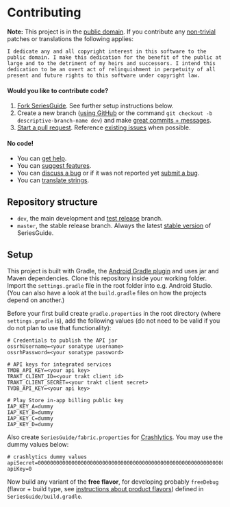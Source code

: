 Contributing
============

**Note:** This project is in the [public domain](UNLICENSE). If you contribute any [non-trivial][15]
patches or translations the following applies:

    I dedicate any and all copyright interest in this software to the
    public domain. I make this dedication for the benefit of the public at
    large and to the detriment of my heirs and successors. I intend this
    dedication to be an overt act of relinquishment in perpetuity of all
    present and future rights to this software under copyright law.

#### Would you like to contribute code?

1. [Fork SeriesGuide][11]. See further setup instructions below.
2. Create a new branch ([using GitHub][14] or the command `git checkout -b descriptive-branch-name dev`) and make [great commits + messages][10].
3. [Start a pull request][6]. Reference [existing issues][7] when possible.

#### No code!
* You can [get help][12].
* You can [suggest features][9].
* You can [discuss a bug][7] or if it was not reported yet [submit a bug][8].
* You can [translate strings][4].

Repository structure
--------------------

- `dev`, the main development and [test release][2] branch.
- `master`, the stable release branch. Always the latest [stable version][1] of SeriesGuide.

Setup
-----

This project is built with Gradle, the [Android Gradle plugin][3] and uses jar and Maven dependencies. Clone this repository inside your working folder. Import the `settings.gradle` file in the root folder into e.g. Android Studio. (You can also have a look at the `build.gradle` files on how the projects depend on another.)

Before your first build create `gradle.properties` in the root directory (where `settings.gradle` is), add the following values (do not need to be valid if you do not plan to use that functionality):

```
# Credentials to publish the API jar
ossrhUsername=<your sonatype username>
ossrhPassword=<your sonatype password>

# API keys for integrated services
TMDB_API_KEY=<your api key>
TRAKT_CLIENT_ID=<your trakt client id>
TRAKT_CLIENT_SECRET=<your trakt client secret>
TVDB_API_KEY=<your api key>

# Play Store in-app billing public key
IAP_KEY_A=dummy
IAP_KEY_B=dummy
IAP_KEY_C=dummy
IAP_KEY_D=dummy
```

Also create `SeriesGuide/fabric.properties` for [Crashlytics][13]. You may use the dummy values below:

```
# crashlytics dummy values
apiSecret=0000000000000000000000000000000000000000000000000000000000000000
apiKey=0
```

Now build any variant of the **free flavor**, for developing probably `freeDebug` (flavor + build type, see [instructions about product flavors][5]) defined in `SeriesGuide/build.gradle`.

 [1]: https://seriesgui.de
 [2]: https://github.com/UweTrottmann/SeriesGuide/wiki/Beta
 [3]: http://tools.android.com/tech-docs/new-build-system/user-guide
 [4]: https://crowdin.com/project/seriesguide-translations
 [5]: http://tools.android.com/tech-docs/new-build-system/user-guide#TOC-Product-flavors
 [6]: https://github.com/UweTrottmann/SeriesGuide/compare
 [7]: https://github.com/UweTrottmann/SeriesGuide/issues
 [8]: https://github.com/UweTrottmann/SeriesGuide/issues/new
 [9]: https://seriesguide.uservoice.com
 [10]: http://robots.thoughtbot.com/post/48933156625/5-useful-tips-for-a-better-commit-message
 [11]: https://github.com/UweTrottmann/SeriesGuide/fork
 [12]: https://seriesgui.de/help
 [13]: https://get.fabric.io/crashlytics
 [14]: https://help.github.com/articles/creating-and-deleting-branches-within-your-repository/
 [15]: http://www.gnu.org/prep/maintain/maintain.html#Legally-Significant
 